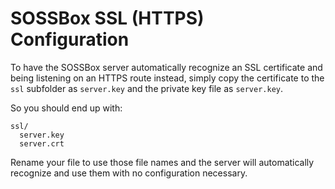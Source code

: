 # SOSSBox SSL (HTTPS) Configuration
To have the SOSSBox server automatically recognize an SSL certificate and being listening on an HTTPS route instead, simply copy the certificate to the `ssl` subfolder as `server.key` and the private key file as `server.key`.

So you should end up with:

```
ssl/
  server.key
  server.crt
```

Rename your file to use those file names and the server will automatically recognize and use them with no configuration necessary.

